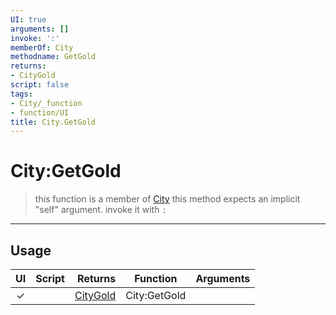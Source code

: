 ```yaml
---
UI: true
arguments: []
invoke: ':'
memberOf: City
methodname: GetGold
returns:
- CityGold
script: false
tags:
- City/_function
- function/UI
title: City.GetGold
---
```

# City:GetGold
> this function is a member of [City](civ-6/lua/City.md)
> this method expects an implicit "self" argument. invoke it with `:`
-----
## Usage
|  UI | Script | Returns | Function | Arguments |
|:---:|:------:|-------:|:--------:|:---------|
|✓| |[CityGold](civ-6/lua/CityGold.md)|City:GetGold||
